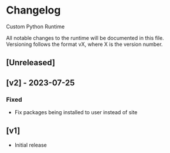 # Changelog
Custom Python Runtime

All notable changes to the runtime will be documented in this file. Versioning follows the format vX, where X is the version number.

## [Unreleased]

## [v2] - 2023-07-25
### Fixed
* Fix packages being installed to user instead of site

## [v1]
* Initial release
